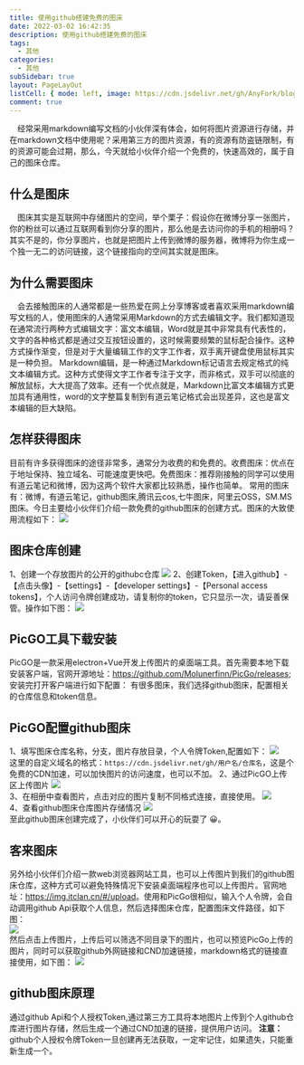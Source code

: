 ```yaml
---
title: 使用github搭建免费的图床
date: 2022-03-02 16:42:35
description: 使用github搭建免费的图床
tags:
  - 其他
categories:
  - 其他
subSidebar: true
layout: PageLayOut
listCell: { mode: left, image: https://cdn.jsdelivr.net/gh/AnyFork/blog-images/markdown/202203021636834.jpg}
comment: true
---
```


&emsp;经常采用markdown编写文档的小伙伴深有体会，如何将图片资源进行存储，并在markdown文档中使用呢？采用第三方的图片资源，有的资源有防盗链限制，有的资源可能会过期，那么，今天就给小伙伴介绍一个免费的，快速高效的，属于自己的图床仓库。

<!-- more -->

## 什么是图床

&emsp;图床其实是互联网中存储图片的空间，举个栗子：假设你在微博分享一张图片，你的粉丝可以通过互联网看到你分享的图片，那么他是去访问你的手机的相册吗？其实不是的，你分享图片，也就是把图片上传到微博的服务器，微博将为你生成一个独一无二的访问链接，这个链接指向的空间其实就是图床。

## 为什么需要图床
&emsp;会去接触图床的人通常都是一些热爱在网上分享博客或者喜欢采用markdown编写文档的人，使用图床的人通常采用Markdown的方式去编辑文字。我们都知道现在通常流行两种方式编辑文字：富文本编辑，Word就是其中非常具有代表性的，文字的各种格式都是通过交互按钮设置的，这时候需要频繁的鼠标配合操作。这种方式操作渐变，但是对于大量编辑工作的文字工作者，双手离开键盘使用鼠标其实是一种负担。
Markdown编辑，是一种通过Markdown标记语言去规定格式的纯文本编辑方式。这种方式使得文字工作者专注于文字，而非格式，双手可以彻底的解放鼠标，大大提高了效率。还有一个优点就是，Markdown比富文本编辑方式更加具有通用性，word的文字整篇复制到有道云笔记格式会出现差异，这也是富文本编辑的巨大缺陷。

## 怎样获得图床
目前有许多获得图床的途径非常多，通常分为收费的和免费的。收费图床：优点在于地址保持、独立域名、可能速度更快吧。免费图床：推荐刚接触的同学可以使用有道云笔记和微博，因为这两个软件大家都比较熟悉，操作也简单。 常用的图床有：微博，有道云笔记，github图床,腾讯云cos,七牛图床，阿里云OSS，SM.MS图床。今日主要给小伙伴们介绍一款免费的github图床的创建方式。图床的大致使用流程如下：
![](https://cdn.jsdelivr.net/gh/AnyFork/blog-images/markdown/202203021701018.png)

## 图床仓库创建
1、创建一个存放图片的公开的githubc仓库
![](https://cdn.jsdelivr.net/gh/AnyFork/blog-images/markdown/202203021717135.png)
2、创建Token，【进入github】-【点击头像】-【settings】-【developer settings】-【Personal access tokens】，个人访问令牌创建成功，请复制你的token，它只显示一次，请妥善保管。操作如下图：
![](https://cdn.jsdelivr.net/gh/AnyFork/blog-images/markdown/202203021717283.png)
## PicGO工具下载安装
PicGO是一款采用electron+Vue开发上传图片的桌面端工具。首先需要本地下载安装客户端，官网开源地址：<https://github.com/Molunerfinn/PicGo/releases>; 安装完打开客户端进行如下配置：
有很多图床，我们选择github图床，配置相关的仓库信息和token信息。

## PicGO配置github图床
1、填写图床仓库名称，分支，图片存放目录，个人令牌Token,配置如下：
![](https://cdn.jsdelivr.net/gh/AnyFork/blog-images/markdown/202203021709999.png)  
这里的自定义域名的格式：`https://cdn.jsdelivr.net/gh/用户名/仓库名`，这是个免费的CDN加速，可以加快图片的访问速度，也可以不加。
2、通过PicGO上传区上传图片
![](https://cdn.jsdelivr.net/gh/AnyFork/blog-images/markdown/202203021726001.png)  
3、在相册中查看图片，点击对应的图片复制不同格式连接，直接使用。
![](https://cdn.jsdelivr.net/gh/AnyFork/blog-images/markdown/202203021726886.png)  
4、查看github图床仓库图片存储情况
![](https://cdn.jsdelivr.net/gh/AnyFork/blog-images/markdown/202203021730066.png)  
至此github图床创建完成了，小伙伴们可以开心的玩耍了 :grinning:。

## 客来图床
另外给小伙伴们介绍一款web浏览器网站工具，也可以上传图片到我们的github图床仓库，这种方式可以避免特殊情况下安装桌面端程序也可以上传图片。官网地址：<https://img.itclan.cn/#/upload>。使用和PicGo很相似，输入个人令牌，会自动调用github Api获取个人信息，然后选择图床仓库，配置图床文件路径，如下图：  
![](https://cdn.jsdelivr.net/gh/AnyFork/blog-images/markdown/202203021749103.png)  
然后点击上传图片，上传后可以筛选不同目录下的图片，也可以预览PicGo上传的图片，同时可以获取github外网链接和CND加速链接，markdown格式的链接直接使用，如下图：
![](https://cdn.jsdelivr.net/gh/AnyFork/blog-images/markdown/202203021750165.png)  

## github图床原理
通过github Api和个人授权Token,通过第三方工具将本地图片上传到个人github仓库进行图片存储，然后生成一个通过CND加速的链接，提供用户访问。 **注意：** github个人授权令牌Token一旦创建再无法获取，一定牢记住，如果遗失，只能重新生成一个。

<Reward/>
